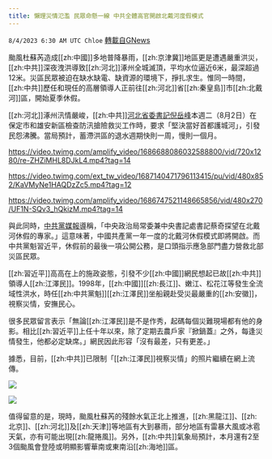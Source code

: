 ```yaml
---
title: 懶理災情氾濫 民眾命懸一線 中共全體高官開啟北戴河度假模式
---
```

`8/4/2023 6:30 AM UTC Chloe` [轉載自GNews](https://gnews.org/articles/1523024)

颱風杜蘇芮造成[[zh:中國]]多地普降暴雨，[[zh:京津冀]]地區更是遭遇嚴重洪災，[[zh:中共]]深夜洩洪導致[[zh:河北]]涿州全城滅頂，平均水位逼近6米，最深超過12米。災區民眾被迫在缺水缺電、缺資源的環境下，掙扎求生。惟同一時間，[[zh:中共]]歷任和現任的高層領導人正前往[[zh:河北]]省[[zh:秦皇島]]市[[zh:北戴河]]區，開始夏季休假。

[[zh:河北]]涿州汛情嚴峻，[[zh:中共]][河北省委書記倪岳峰](https://std.stheadline.com/realtime/article/1943276/%E5%8D%B3%E6%99%82-%E4%B8%AD%E5%9C%8B-%E6%B2%B3%E5%8C%97%E7%9C%81%E5%A7%94%E6%9B%B8%E8%A8%98%E7%A8%B1%E8%A6%81-%E7%95%B6%E5%A5%BD%E9%A6%96%E9%83%BD%E8%AD%B7%E5%9F%8E%E6%B2%B3-%E5%BC%95%E7%99%BC%E4%B8%8D%E6%BB%BF)本週二（8月2日）在保定市和雄安新區檢查防汛搶險救災工作時，要求「堅決當好首都護城河」，引發民怨沸騰。當局預計，蓄滯洪區的退水週期快則一周，慢則一個月。


https://video.twimg.com/amplify_video/1686688086032588800/vid/720x1280/re-ZHZiMHL8DJkL4.mp4?tag=14


https://video.twimg.com/ext_tw_video/1687140471796113415/pu/vid/480x852/KaVMyNe1HAQDzZc5.mp4?tag=12


https://video.twimg.com/amplify_video/1686747521148665856/vid/480x270/UF1N-SQv3_hQkizM.mp4?tag=14


與此同時，[中共黨媒報導](https://news.now.com/home/international/player?newsId=527167)稱，「中央政治局常委兼中央書記處書記蔡奇探望在北戴河休假的專家。」這意味著，中國共產黨一年一度的北戴河休假模式即將開啟。而中共黨魁習近平，休假前的最後一項公開公務，是口頭指示應急部門盡力營救北部災區民眾。

[[zh:習近平]]高高在上的施政姿態，引發不少[[zh:中國]]網民想起已故[[zh:中共]]領導人[[zh:江澤民]]。1998年，[[zh:中國]][[zh:長江]]、嫩江、松花江等發生全流域性洪水，時任[[zh:中共黨魁]][[zh:江澤民]]坐船親赴受災最嚴重的[[zh:安徽]]，視察災情，安撫民心。

很多民眾留言表示「無論[[zh:江澤民]]是不是作秀，起碼每個災難現場都有他的身影。相比[[zh:習近平]]上任十年以來，除了定期去農戶家『掀鍋蓋』之外，每逢災情發生，他都必定缺席。」網民因此形容「沒有最差，只有更差。」

據悉，目前，[[zh:中共]]已限制「[[zh:江澤民]]視察災情」的照片繼續在網上流傳。


![](https://cloudflare-ipfs.com/ipfs/QmRs4byYysNd4SmyrXQyUmLnnw85QTMseuDqK3SSoP3DLp?filename=IMG_0042.JPG)


![](https://cloudflare-ipfs.com/ipfs/QmRhTkMXTK91rGBNC7HrkFJfSeFv3t5smbogoWsVZtMGSx?filename=IMG_0044.JPG)

值得留意的是，現時，颱風杜蘇芮的殘餘水氣正北上推進，[[zh:黑龍江]]、[[zh:北京]]、[[zh:河北]]及[[zh:天津]]等地區有大到暴雨，部分地區有雷暴大風或冰雹天氣，亦有可能出現[[zh:龍捲風]]。另外，[[zh:中共]]氣象局預計，本月還有2至3個颱風會登陸或明顯影響華南或東南沿[[zh:海地]]區。
